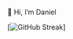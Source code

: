 👋 Hi, I’m Daniel

[![GitHub Streak](https://streak-stats.demolab.com?user=danielyedaniel&theme=shades-of-purple&border_radius=4.7)]
<!---
danielyedaniel/danielyedaniel is a ✨ special ✨ repository because its `README.md` (this file) appears on your GitHub profile.
You can click the Preview link to take a look at your changes.
--->
